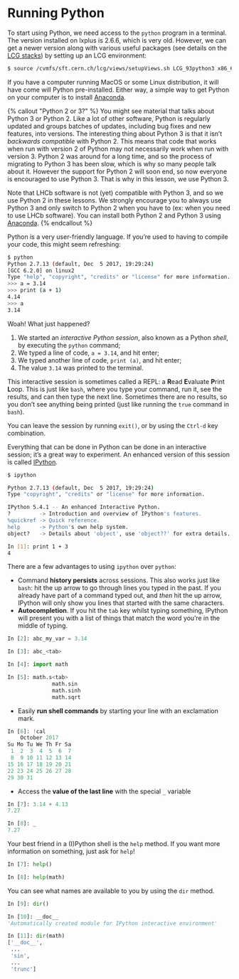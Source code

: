 # Running Python

To start using Python, we need access to the `python` program in a terminal.
The version installed on lxplus is 2.6.6, which is very old. However, we can get
a newer version along with various useful packages
(see details on the [LCG stacks][lcg_stack]) by setting up an LCG environment:

```bash
$ source /cvmfs/sft.cern.ch/lcg/views/setupViews.sh LCG_93python3 x86_64-slc6-gcc62-opt
```

If you have a computer running MacOS or some Linux distribution, it will have
come will Python pre-installed. Either way, a simple way to get Python on your 
computer is to install [Anaconda][anaconda].

{% callout "Python 2 or 3?" %}
You might see material that talks about Python 3 or Python 2. Like a lot of other software, 
Python is regularly updated and groups batches of updates, including bug fixes 
and new features, into versions. The interesting thing about Python 3 is that 
it isn’t _backwards compatible_ with Python 2. This means that code that works 
when run with version 2 of Python may not necessarily work when run with 
version 3. Python 2 was around for a long time, and so the process of migrating to Python 3 has been slow, which is why so many people talk about it. However the support for Python 2 will soon end, so now everyone is encouraged to use Python 3. That is why in this lesson, we use Python 3.

Note that LHCb software is not (yet) compatible with Python 3, and so we use Python 2 
in these lessons. We strongly encourage you to always use Python 3 and only switch to Python 2 when you have to (ex: when you need to use LHCb software). You can install both Python 2 and Python 3 using 
[Anaconda](https://www.anaconda.com/download/).
{% endcallout %}

Python is a very user-friendly language. If you’re used to having to compile 
your code, this might seem refreshing:

```bash
$ python
Python 2.7.13 (default, Dec  5 2017, 19:29:24)
[GCC 6.2.0] on linux2
Type "help", "copyright", "credits" or "license" for more information.
>>> a = 3.14
>>> print (a + 1)
4.14
>>> a
3.14
```

Woah! What just happened?

1. We started an _interactive Python session_, also known as a Python _shell_, 
   by executing the `python` command;
2. We typed a line of code, `a = 3.14`, and hit enter;
3. We typed another line of code, `print (a)`, and hit enter;
4. The value `3.14` was printed to the terminal.

This interactive session is sometimes called a REPL: a **R**ead **E**valuate 
**P**rint **L**oop. This is just like `bash`, where you type your command, run 
it, see the results, and can then type the next line. Sometimes there are no 
results, so you don’t see anything being printed (just like running the `true` 
command in `bash`).

You can leave the session by running `exit()`, or by using the `Ctrl-d` key 
combination.

Everything that can be done in Python can be done in an interactive session; 
it’s a great way to experiment. An enhanced version of this session is called 
[IPython][ipython].

```bash
$ ipython

Python 2.7.13 (default, Dec  5 2017, 19:29:24)
Type "copyright", "credits" or "license" for more information.

IPython 5.4.1 -- An enhanced Interactive Python.
?         -> Introduction and overview of IPython's features.
%quickref -> Quick reference.
help      -> Python's own help system.
object?   -> Details about 'object', use 'object??' for extra details.

In [1]: print 1 + 3
4
```

There are a few advantages to using `ipython` over `python`:

* Command **history persists** across sessions. This also works just like 
  `bash`: hit the up arrow to go through lines you typed in the past. If you 
  already have part of a command typed out, and _then_ hit the up arrow, 
  IPython will only show you lines that started with the same characters.
* **Autocompletion**. If you hit the `tab` key whilst typing something, IPython 
  will present you with a list of things that match the word you’re in the 
  middle of typing.

```python
In [2]: abc_my_var = 3.14

In [3]: abc_<tab>

In [4]: import math

In [5]: math.s<tab>
              math.sin
              math.sinh
              math.sqrt
```

* Easily **run shell commands** by starting your line with an exclamation mark.

```python
In [6]: !cal
    October 2017
Su Mo Tu We Th Fr Sa
 1  2  3  4  5  6  7
 8  9 10 11 12 13 14
15 16 17 18 19 20 21
22 23 24 25 26 27 28
29 30 31
```

* Access the **value of the last line** with the special `_` variable

```python
In [7]: 3.14 + 4.13
7.27

In [8]: _
7.27
```

Your best friend in a (I)Python shell is the `help` method. If you want more 
information on something, just ask for `help`!

```python
In [7]: help()

In [8]: help(math)
```

You can see what names are available to you by using the `dir` method.

```python
In [9]: dir()

In [10]: __doc__
'Automatically created module for IPython interactive environment'

In [11]: dir(math)
['__doc__',
 ...
 'sin',
 ...
 'trunc']
```

[anaconda]: https://www.anaconda.com/download/
[ipython]: https://ipython.org/
[lcg_stack]: http://lcginfo.cern.ch/
